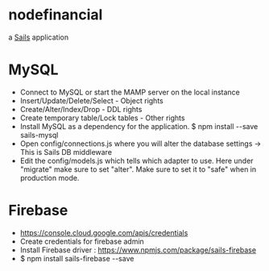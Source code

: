 # nodefinancial

a [Sails](http://sailsjs.org) application

# MySQL 
- Connect to MySQL or start the MAMP server on the local instance
- Insert/Update/Delete/Select - Object rights
- Create/Alter/Index/Drop - DDL rights
- Create temporary table/Lock tables - Other rights
- Install MySQL as a dependency for the application. $ npm install --save sails-mysql
- Open config/connections.js where you will alter the database settings -> This is Sails DB middleware
- Edit the config/models.js which tells which adapter to use. Here under "migrate" make sure to set "alter". Make sure to set it to "safe" when in production mode.

# Firebase
- https://console.cloud.google.com/apis/credentials
- Create credentials for firebase admin
- Install Firebase driver : https://www.npmjs.com/package/sails-firebase
- $ npm install sails-firebase --save